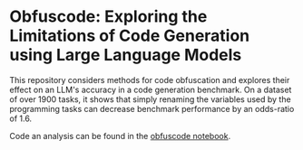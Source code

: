 # Obfuscode: Exploring the Limitations of Code Generation using Large Language Models

This repository considers methods for code obfuscation and explores their effect on an LLM's accuracy in a code generation benchmark. On a dataset of over 1900 tasks, it shows that simply renaming the variables used by the programming tasks can decrease benchmark performance by an odds-ratio of 1.6.

Code an analysis can be found in the [obfuscode notebook](obfuscode.ipynb).
